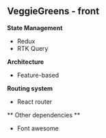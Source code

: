 ## VeggieGreens - front

**State Management**

- Redux
- RTK Query

**Architecture**

- Feature-based

**Routing system**

- React router

** Other dependencies **

- Font awesome
